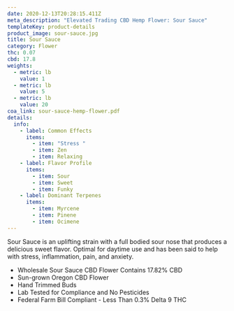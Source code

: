```yaml
---
date: 2020-12-13T20:28:15.411Z
meta_description: "Elevated Trading CBD Hemp Flower: Sour Sauce"
templateKey: product-details
product_image: sour-sauce.jpg
title: Sour Sauce
category: Flower
thc: 0.07
cbd: 17.8
weights:
  - metric: lb
    value: 1
  - metric: lb
    value: 5
  - metric: lb
    value: 20
coa_link: sour-sauce-hemp-flower.pdf
details:
  info:
    - label: Common Effects
      items:
        - item: "Stress "
        - item: Zen
        - item: Relaxing
    - label: Flavor Profile
      items:
        - item: Sour
        - item: Sweet
        - item: Funky
    - label: Dominant Terpenes
      items:
        - item: Myrcene
        - item: Pinene
        - item: Ocimene
---
```

Sour Sauce is an uplifting strain with a full bodied sour nose that produces
a delicious sweet flavor. Optimal for daytime use and has been said to help
with stress, inflammation, pain, and anxiety.

* Wholesale Sour Sauce CBD Flower Contains 17.82% CBD
* Sun-grown Oregon CBD Flower
* Hand Trimmed Buds
* Lab Tested for Compliance and No Pesticides
* Federal Farm Bill Compliant - Less Than 0.3% Delta 9 THC